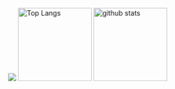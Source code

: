 ![](https://github-profile-summary-cards.vercel.app/api/cards/profile-details?username=hir-247-30&theme=2077)
<img alt="Top Langs" height="150px" src="https://github-readme-stats.vercel.app/api/top-langs/?username=hir-247-30&layout=compact&count_private=true&show_icons=true&theme=tokyonight" />
<img alt="github stats" height="150px" src="https://github-readme-stats.vercel.app/api?username=xhir-247-30&count_private=true&show_icons=true&show_icons=true&theme=tokyonight" />
